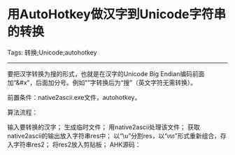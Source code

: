 # 用AutoHotkey做汉字到Unicode字符串的转换
Tags: 转换;Unicode;autohotkey

------

要把汉字转换为&#x641C;的形式，也就是在汉字的Unicode Big Endian编码前面加“&#x”，后面加分号。例如“”字转换后为“&#x641C;”（英文字符无需转换）。

前置条件：native2ascii.exe文件，autohotkey。

算法流程：
 
输入要转换的汉字； 
生成临时文件； 
用native2ascii处理该文件； 
获取native2ascii的输出放入字符串res中； 
以“\u”分割res，以“&#xAAAA;”形式重新组合，存入字符串res2； 将res2放入剪贴板； 
AHK源码：